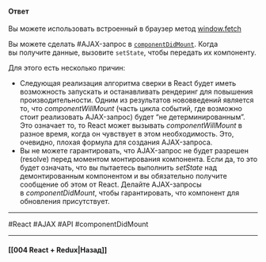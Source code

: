 #### Ответ

Вы можете использовать встроенный в браузер метод [window.fetch](https://learn.javascript.ru/fetch) 

Вы можете сделать #AJAX-запрос в [`componentDidMount`](https://ru.reactjs.org/docs/react-component.html#mounting). Когда вы получите данные, вызовите `setState`, чтобы передать их компоненту.

Для этого есть несколько причин:

- Следующая реализация алгоритма сверки в React будет иметь возможность запускать и останавливать рендеринг для повышения производительности.  Одним из результатов нововведений является то, что _componentWillMount_ (часть цикла событий, где возможно стоит реализовать AJAX-запрос) будет “не детерминированным”. Это означает то, то React может вызывать _componentWillMount_ в разное время, когда он чувствует в этом необходимость. Это, очевидно, плохая формула для создания AJAX-запроса.
- Вы не можете гарантировать, что AJAX-запрос не будет разрешен (resolve) перед моментом монтирования компонента. Если да, то это будет означать, что вы пытаетесь выполнить _setState_ над демонтированным компонентом и вы обязательно получите сообщение об этом от React. Делайте AJAX-запросы в _componentDidMount_, чтобы гарантировать, что компонент для обновления присутствует.

____
#React #AJAX #API #componentDidMount 

____

#### [[004 React + Redux|Назад]]